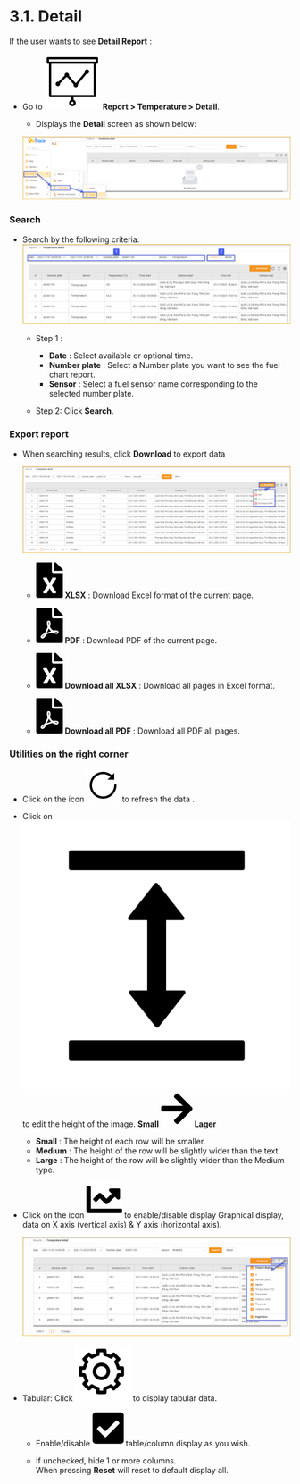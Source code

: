 # 3.1. Detail

If the user wants to see **Detail Report** :

* Go to <span class="icon-left svg-filter-tick">![Ok](/docs/assets/images/web-interface/icon/SVG/dynamic.svg ) **Report > Temperature > Detail**.
  
  * Displays the **Detail** screen as shown below:

  <span style="display:block;text-align:left">![Interface Web](/docs/assets/images/web-english/reports/temperature-detail-in.png)

### Search
- Search by the following criteria:
    <span style="display:block;text-align:left">![Interface Web](/docs/assets/images/web-english/reports/temperature-detail-search.png)

  * Step 1 :

    * **Date** : Select available or optional time.
    * **Number plate** : Select a Number plate you want to see the fuel chart report.
    * **Sensor** : Select a fuel sensor name corresponding to the selected number plate.

  * Step 2: Click **Search**.


### Export report

* When searching results, click **Download** to export data
  
  <span style="display:block;text-align:left">![Interface Web](/docs/assets/images/web-english/reports/temperature-detail-export.png)

  - <span class="icon-left svg-filter-circlegreen2">![Ok](/docs/assets/images/web-interface/icon/SVG/file-excel1.svg) **XLSX** : Download Excel format of the current page.

  - <span class="icon-left svg-filter-circlered">![Ok](/docs/assets/images/web-interface/icon/SVG/file-pdf1.svg) **PDF** : Download PDF of the current page.

  - <span class="icon-left svg-filter-circlegreen2">![Ok](/docs/assets/images/web-interface/icon/SVG/file-excel1.svg) **Download all XLSX** : Download all pages in Excel format.
  
  - <span class="icon-left svg-filter-circlered">![Ok](/docs/assets/images/web-interface/icon/SVG/file-pdf1.svg) **Download all PDF** : Download all PDF all pages.

### Utilities on the right corner

- Click on the icon <span class="icon-left svg-filter-circlered">![Ok](/docs/assets/images/web-interface/icon/SVG/icons8-reset.svg) to refresh the data .

- Click on <span class="icon-left svg-filter-circlered">![Ok](/docs/assets/images/web-interface/icon/SVG/column-height.svg) to edit the height of the image. **Small** <span class="icon-left svg-filter-serch">![Ok](/docs/assets/images/web-interface/icon/SVG/arrow-right.svg) **Lager**

  - **Small** : The height of each row will be smaller.
  - **Medium** : The height of the row will be slightly wider than the text.
  - **Large** : The height of the row will be slightly wider than the Medium type.

- Click on the icon <span class="icon-left svg-filter-info">![Ok](/docs/assets/images/web-interface/icon/SVG/chart-line.svg) to enable/disable display Graphical display, data on X axis (vertical axis) & Y axis (horizontal axis).

    <span style="display:block;text-align:left">![Interface Web](/docs/assets/images/web-english/reports/search-temperature-setting.png)

- Tabular: Click <span class="icon-left ">![Ok](/docs/assets/images/web-interface/icon/SVG/icons8-gear.svg) to display tabular data.

    - Enable/disable <span class="icon-left svg-filter-tick">![Ok](/docs/assets/images/web-interface/icon/SVG/check-square1.svg) table/column display as you wish.
    
    - If unchecked, hide 1 or more columns. <br>
    When pressing **Reset** will reset to default display all.